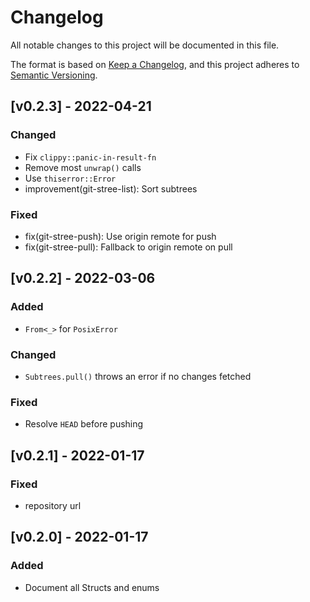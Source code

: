 # Changelog

All notable changes to this project will be documented in this file.

The format is based on [Keep a Changelog](https://keepachangelog.com/en/1.0.0/),
and this project adheres to [Semantic Versioning](https://semver.org/spec/v2.0.0.html).

## [v0.2.3] - 2022-04-21

### Changed

- Fix `clippy::panic-in-result-fn`
- Remove most `unwrap()` calls
- Use `thiserror::Error`
- improvement(git-stree-list): Sort subtrees

### Fixed

- fix(git-stree-push): Use origin remote for push
- fix(git-stree-pull): Fallback to origin remote on pull

## [v0.2.2] - 2022-03-06

### Added

- `From<_>` for `PosixError`

### Changed

- `Subtrees.pull()` throws an error if no changes fetched

### Fixed

- Resolve `HEAD` before pushing

## [v0.2.1] - 2022-01-17

### Fixed

- repository url

## [v0.2.0] - 2022-01-17

### Added

- Document all Structs and enums
